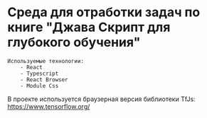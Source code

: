 # Среда для отработки задач по книге "Джава Скрипт для глубокого обучения"
    Используемые технологии:
        - React
        - Typescript
        - React Browser
        - Module Css

В проекте используется браузерная версия библиотеки TfJs: https://www.tensorflow.org/


